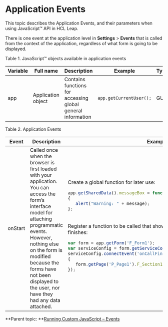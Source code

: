 # Application Events 

This topic describes the Application Events, and their parameters when using JavaScript™ API in HCL Leap.

There is one event at the application level in **Settings** \> **Events** that is called from the context of the application, regardless of what form is going to be displayed.

Table 1. JavaScript™ objects available in application events

|Variable|Full name|Description|Example|Type|
|--------|---------|-----------|-------|----|
|app|Application object|Contains functions for accessing global general information|`app.getCurrentUser();`|GUI|


Table 2. Application Events
<table class="table-wrap">
<thead>
<tr>
<th width="100">Event</th><th>Description</th><th>Example</th>
</tr>
</thead>
<tbody>
<tr>
<td>onStart</td>
<td>Called once when the browser is first loaded with your application. You can access the form’s interface model for attaching programmatic events. However, nothing else on the form is modified because the forms have not been displayed to the user, nor have they had any data attached.
<td>Create a global function for later use:<br>

```JavaScript
app.getSharedData().messageBox = function(
{
   alert("Warning: " + message);
};
```
<br>
Register a function to be called that shows a section when a Service finishes:<br>

```JavaScript
var form = app.getForm('F_Form1');
var serviceConfig = form.getServiceConfiguration('SC_ServiceConfig0');
serviceConfig.connectEvent('onCallFinished', function(success)
{
   form.getPage('P_Page1').F_Section1.setVisible(true);
}); 
```
</td>
</table>


**Parent topic: **[Running Custom JavaScript – Events](ref_jsapi_running_custom_js_events.md)

